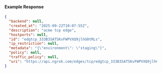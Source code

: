 <!-- Code generated for API Clients. DO NOT EDIT. -->

#### Example Response

```json
{
  "backend": null,
  "created_at": "2025-09-22T10:07:55Z",
  "description": "acme tcp edge",
  "hostports": null,
  "id": "edgtcp_333B3SATSKvFWPVXQ9jlhG0tRLs",
  "ip_restriction": null,
  "metadata": "{\"environment\": \"staging\"}",
  "policy": null,
  "traffic_policy": null,
  "uri": "https://api.ngrok.com/edges/tcp/edgtcp_333B3SATSKvFWPVXQ9jlhG0tRLs"
}
```
